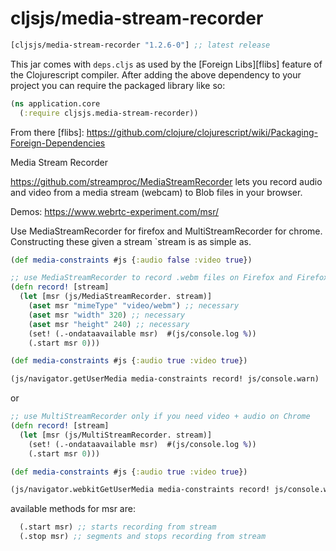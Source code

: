 # cljsjs/media-stream-recorder

[](dependency)
```clojure
[cljsjs/media-stream-recorder "1.2.6-0"] ;; latest release
```
[](/dependency)

This jar comes with `deps.cljs` as used by the [Foreign Libs][flibs] feature
of the Clojurescript compiler. After adding the above dependency to your project
you can require the packaged library like so:

```clojure
(ns application.core
  (:require cljsjs.media-stream-recorder))
```

From there
[flibs]: https://github.com/clojure/clojurescript/wiki/Packaging-Foreign-Dependencies

Media Stream Recorder

https://github.com/streamproc/MediaStreamRecorder lets you record audio and video
from a media stream (webcam) to Blob files in your browser.

Demos:  https://www.webrtc-experiment.com/msr/

Use MediaStreamRecorder for firefox and MultiStreamRecorder for chrome. Constructing
these given a stream `stream is as simple as.

```clojure
(def media-constraints #js {:audio false :video true})
```

```clojure
;; use MediaStreamRecorder to record .webm files on Firefox and Firefox Mobile (best)
(defn record! [stream]
  (let [msr (js/MediaStreamRecorder. stream)]
    (aset msr "mimeType" "video/webm") ;; necessary
    (aset msr "width" 320) ;; necessary
    (aset msr "height" 240) ;; necessary
    (set! (.-ondataavailable msr)  #(js/console.log %))
    (.start msr 0)))

(def media-constraints #js {:audio true :video true})

(js/navigator.getUserMedia media-constraints record! js/console.warn)
```
or
```clojure
;; use MultiStreamRecorder only if you need video + audio on Chrome
(defn record! [stream]
  (let [msr (js/MultiStreamRecorder. stream)]
    (set! (.-ondataavailable msr)  #(js/console.log %))
    (.start msr 0)))

(def media-constraints #js {:audio true :video true})

(js/navigator.webkitGetUserMedia media-constraints record! js/console.warn)
```

available methods for msr are:

```clojure
  (.start msr) ;; starts recording from stream
  (.stop msr) ;; segments and stops recording from stream
```
